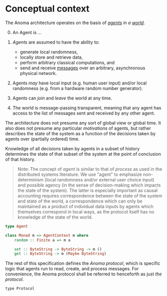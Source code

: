 # Conceptual context

The Anoma architecture operates on the basis of *[agents](../glossary.md#agents) in a [world](../glossary.md#world)*. 

0. An Agent is ...

1. _Agents_ are assumed to have the ability to:
   - generate local randomness, 
   - locally store and retrieve data, 
   - perform arbitrary classical computations, and
   - send and receive [messages](../glossary.md#message) over an arbitrary, asynchronous physical network.

2. Agents _may_ have local input (e.g. human user input) and/or local randomness (e.g. from a hardware random number generator).

3. Agents can _join_ and _leave_ the world at any time.

4. The world is message-passing transparent, meaning that any agent has access to the list of messages sent and received by any other agent. 

<!-- This paragraph is quite confusing to me. -->
The architecture does not presume any sort of global view or global time. It also does not presume any particular _motivations_ of agents, but rather describes the state of the system as a function of the decisions taken by agents over (partially ordered) time. 
<!-- I dont' understand this sentence, what's the main intention of it. -->
Knowledge of all decisions taken by agents in a subset of history determines the state of that subset of the system at the point of conclusion of that history.

> Note: The concept of _agent_ is similar to that of _process_ as used in the distributed systems literature. We use "agent" to emphasize non-determinism (local randomness and/or external user choice input) and possible agency (in the sense of decision-making which impacts the state of the system). The latter is especially important as causal accounting requires correspondence between the state of the system and state of the world, a correspondence which can only be maintained as a product of individual data inputs by agents which themselves correspond in local ways, as the protocol itself has no knowledge of the state of the world.

```haskell
type Agent

class Monad m => AgentContext m where
    random :: Finite a => m a

    set :: ByteString -> ByteString -> m ()
    get :: ByteString -> m (Maybe ByteString)
```

The rest of this specification defines the _Anoma protocol_, which is specific logic that agents run to read, create, and process messages. For convenience, the Anoma protocol shall be referred to henceforth as just _the protocol_.

```
type Protocol
```
